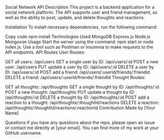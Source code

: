 Social Network API
Description
This project is a backend application for a social network platform. The API supports user and friend management, as well as the ability to post, update, and delete thoughts and reactions.

Installation
To install necessary dependencies, run the following command:

Copy code
npm install
Technologies Used
MongoDB
Express.js
Node.js
Mongoose
Usage
Start the server using the command: npm start or node index.js.
Use a tool such as Postman or Insomnia to make requests to the API endpoints.
API Routes
User Routes:

GET all users: /api/users
GET a single user by ID: /api/users/:id
POST a new user: /api/users
PUT update a user by ID: /api/users/:id
DELETE a user by ID: /api/users/:id
POST add a friend: /api/users/:userId/friends/:friendId
DELETE a friend: /api/users/:userId/friends/:friendId
Thought Routes:

GET all thoughts: /api/thoughts
GET a single thought by ID: /api/thoughts/:id
POST a new thought: /api/thoughts
PUT update a thought by ID: /api/thoughts/:id
DELETE a thought by ID: /api/thoughts/:id
POST add a reaction to a thought: /api/thoughts/:thoughtId/reactions
DELETE a reaction: /api/thoughts/:thoughtId/reactions/:reactionId
Contribution
Made by [Your Name]

Questions
If you have any questions about the repo, please open an issue or contact me directly at [your email]. You can find more of my work at your GitHub username.
